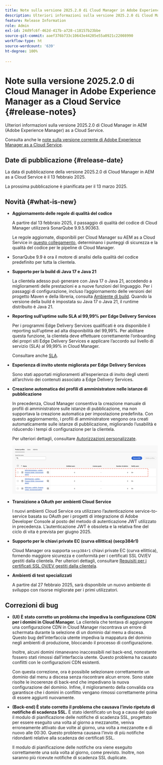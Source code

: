 ```yaml
---
title: Note sulla versione 2025.2.0 di Cloud Manager in Adobe Experience Manager as a Cloud Service
description: Ulteriori informazioni sulla versione 2025.2.0 di Cloud Manager in AEM as a Cloud Service.
feature: Release Information
role: Admin
exl-id: 24d9fc6f-462d-417b-a728-c18157b23bbe
source-git-commit: aaef376b733c10643e44205e55a0921c22008990
workflow-type: ht
source-wordcount: '639'
ht-degree: 100%

---
```


# Note sulla versione 2025.2.0 di Cloud Manager in Adobe Experience Manager as a Cloud Service {#release-notes}

<!-- https://wiki.corp.adobe.com/pages/viewpage.action?pageId=3389843928 -->

Ulteriori informazioni sulla versione 2025.2.0 di Cloud Manager in AEM (Adobe Experience Manager) as a Cloud Service.


Consulta anche le [note sulla versione corrente di Adobe Experience Manager as a Cloud Service](/help/release-notes/release-notes-cloud/release-notes-current.md).

## Date di pubblicazione {#release-date}

La data di pubblicazione della versione 2025.2.0 di Cloud Manager in AEM as a Cloud Service è il 13 febbraio 2025.

La prossima pubblicazione è pianificata per il 13 marzo 2025.

## Novità {#what-is-new}

* **Aggiornamento delle regole di qualità del codice**

  A partire dal 13 febbraio 2025, il passaggio di qualità del codice di Cloud Manager utilizzerà SonarQube 9.9.5.90363.

  Le regole aggiornate, disponibili per Cloud Manager su AEM as a Cloud Service in [questo collegamento](/help/implementing/cloud-manager/code-quality-testing.md#understanding-code-quality-rules), determinano i punteggi di sicurezza e la qualità del codice per le pipeline di Cloud Manager.

* SonarQube 9.9 è ora il motore di analisi della qualità del codice predefinito per tutta la clientela.

* **Supporto per la build di Java 17 e Java 21**

  La clientela adesso può generare con Java 17 o Java 21, accedendo a miglioramenti delle prestazioni e a nuove funzioni del linguaggio. Per i passaggi di configurazione, incluso l’aggiornamento delle versioni del progetto Maven e della libreria, consulta [Ambiente di build](/help/implementing/cloud-manager/getting-access-to-aem-in-cloud/build-environment-details.md). Quando la versione della build è impostata su Java 17 o Java 21, il runtime distribuito è Java 21.

* **Reporting sull’uptime sullo SLA al 99,99% per Edge Delivery Services**

  Per i programmi Edge Delivery Services qualificati è ora disponibile il reporting sull’uptime ad alta disponibilità del 99,99%. Per abilitare questa funzione, la clientela deve effettuare correttamente l’onboarding dei propri siti Edge Delivery Services e applicare l’accordo sul livello di servizio (SLA) al 99,99% in Cloud Manager.

  Consultare anche [SLA](/help/implementing/cloud-manager/getting-access-to-aem-in-cloud/creating-production-programs.md#sla).

* **Esperienza di invito utente migliorata per Edge Delivery Services**

  Sono stati apportati miglioramenti all’esperienza di invito degli utenti all’archivio dei contenuti associato a Edge Delivery Services. <!-- CMGR-65331 -->

* **Creazione automatica dei profili di amministratore nelle istanze di pubblicazione**

  In precedenza, Cloud Manager consentiva la creazione manuale di profili di amministratore sulle istanze di pubblicazione, ma non supportava la creazione automatica per impostazione predefinita. Con questo aggiornamento, i profili di amministratore vengono ora creati automaticamente sulle istanze di pubblicazione, migliorando l’usabilità e riducendo i tempi di configurazione per la clientela.

  Per ulteriori dettagli, consultare [Autorizzazioni personalizzate](/help/implementing/cloud-manager/custom-permissions.md).

  ![Filtro attività pipeline](/help/implementing/cloud-manager/release-notes/assets/product-profiles.png)

* **Transizione a OAuth per ambienti Cloud Service**

  I nuovi ambienti Cloud Service ora utilizzano l’autenticazione service-to-service basata su OAuth per i progetti di integrazione di Adobe Developer Console al posto del metodo di autenticazione JWT utilizzato in precedenza. L’autenticazione JWT è obsoleta e la relativa fine del ciclo di vita è prevista per giugno 2025.

* **Supporto per le chiavi private EC (curva ellittica) (secp384r1)**

  Cloud Manager ora supporta `secp384r1` chiavi private EC (curva ellittica), fornendo maggiore sicurezza e conformità per i certificati SSL OV/EV gestiti dalla clientela.
Per ulteriori dettagli, consultare [Requisiti per i certificati SSL OV/EV gestiti dalla clientela](/help/implementing/cloud-manager/managing-ssl-certifications/introduction-to-ssl-certificates.md#requirements). <!-- CMGR-63636 -->

* **Ambienti di test specializzati**

  A partire dal 27 febbraio 2025, sarà disponibile un nuovo ambiente di sviluppo con risorse migliorate per i primi utilizzatori.


<!--
## Early adoption program {#early-adoption}

Be a part of Cloud Manager's early adoption program and have a chance to test upcoming features. -->


## Correzioni di bug

* **(UI) È stato corretto un problema che impediva la configurazione CDN per i domini in Cloud Manager.**
La clientela che tentava di aggiungere una configurazione CDN in Cloud Manager riscontrava un errore di schermata durante la selezione di un dominio dal menu a discesa. Questo bug dell’interfaccia utente impediva la mappatura del dominio negli ambienti di produzione, bloccando il processo di configurazione.

  Inoltre, alcuni domini rimanevano inaccessibili nel back-end, nonostante fossero stati rimossi dall’interfaccia utente. Questo problema ha causato conflitti con le configurazioni CDN esistenti.

  Con questa correzione, ora è possibile selezionare correttamente un dominio dal menu a discesa senza riscontrare alcun errore. Sono state risolte le incoerenze di back-end che impedivano la nuova configurazione del dominio. Infine, il miglioramento della convalida ora garantisce che i domini in conflitto vengano rimossi correttamente prima di essere aggiunti nuovamente.<!-- CMGR-64888 -->
* **(Back-end) È stato corretto il problema che causava l’invio ripetuto di notifiche di scadenza SSL.**
È stato identificato un bug a causa del quale il modulo di pianificazione delle notifiche di scadenza SSL, progettato per essere eseguito una volta al giorno a mezzanotte, veniva erroneamente attivato due volte al giorno, una volta a mezzanotte e di nuovo alle 00:30. Questo problema causava l’invio di più notifiche ridondanti relative alla scadenza dei certificati SSL.

  Il modulo di pianificazione delle notifiche ora viene eseguito correttamente una sola volta al giorno, come previsto. Inoltre, non saranno più ricevute notifiche di scadenza SSL duplicate. <!-- CMGR-64748 -->




<!-- ## Known issues {#known-issues} -->
